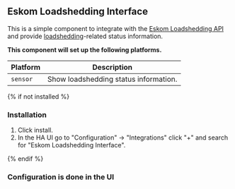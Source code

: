 ## Eskom Loadshedding Interface

This is a simple component to integrate with the [Eskom Loadshedding API](https://loadshedding.eskom.co.za/LoadShedding) and provide [loadshedding](https://en.wikipedia.org/wiki/South_African_energy_crisis)-related status information.

**This component will set up the following platforms.**

Platform | Description
-- | --
`sensor` | Show loadshedding status information.

{% if not installed %}
### Installation

1. Click install.
1. In the HA UI go to "Configuration" -> "Integrations" click "+" and search for "Eskom Loadshedding Interface".

{% endif %}

### Configuration is done in the UI

<!---->
